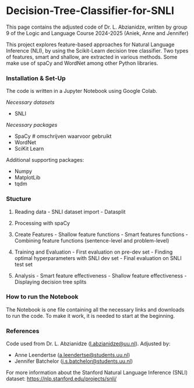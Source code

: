 # Decision-Tree-Classifier-for-SNLI
This page contains the adjusted code of Dr. L. Abzianidze, written by group 9 of the Logic and Language Course 2024-2025 (Aniek, Anne and Jennifer)

This project explores feature-based approaches for Natural Language Inference (NLI), by using the Scikit-Learn decision tree classifier. 
Two types of features, smart and shallow, are extracted in various methods. Some make use of spaCy and WordNet among other Python libraries.

### Installation & Set-Up
The code is written in a Jupyter Notebook using Google Colab.

*Necessary datasets*
- SNLI

*Necessary packages*
- SpaCy # omschrijven waarvoor gebruikt
- WordNet
- SciKit Learn

Additional supporting packages:
- Numpy
- MatplotLib
- tqdm

### Stucture
1. Reading data
              - SNLI dataset import
              - Datasplit

2. Processing with spaCy

3. Create Features 
        - Shallow feature functions
        - Smart features functions
        - Combining feature functions (sentence-level and problem-level)
   
4. Training and Evaluation
       - First evaluation on pre-dev set
       - Finding optimal hyperparameters with SNLI dev set
       - Final evaluation on SNLI test set
   
5. Analysis
       - Smart feature effectiveness
       - Shallow feature effectiveness
       - Displaying decision tree splits

### How to run the Notebook
The Notebook is one file containing all the necessary links and downloads to run the code. To make it work, it is needed to start at the beginning.

### References
Code used from Dr. L. Abzianidze (l.abzianidze@uu.nl).
Adjusted by:
- Anne Leendertse (a.leendertse@students.uu.nl)
- Jennifer Batchelor (j.s.batchelor@students.uu.nl)

For more information about the Stanford Natural Language Inference (SNLI) dataset: https://nlp.stanford.edu/projects/snli/ 

